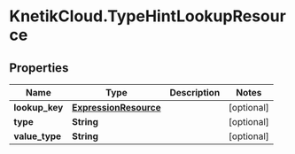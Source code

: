 # KnetikCloud.TypeHintLookupResource

## Properties
Name | Type | Description | Notes
------------ | ------------- | ------------- | -------------
**lookup_key** | [**ExpressionResource**](ExpressionResource.md) |  | [optional] 
**type** | **String** |  | [optional] 
**value_type** | **String** |  | [optional] 


